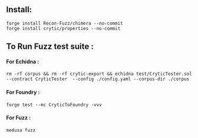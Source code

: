 ## Install:

```shell
forge install Recon-Fuzz/chimera --no-commit
forge install crytic/properties --no-commit
```
## To Run Fuzz test suite :
#### For Echidna :
```shell
rm -rf corpus && rm -rf crytic-export && echidna test/CryticTester.sol --contract CryticTester  --config ./config.yaml --corpus-dir ./corpus 
```
#### For Foundry :
```shell
forge test --mc CryticToFoundry -vvv
```
#### For Fuzz :
```shell
medusa fuzz
```


